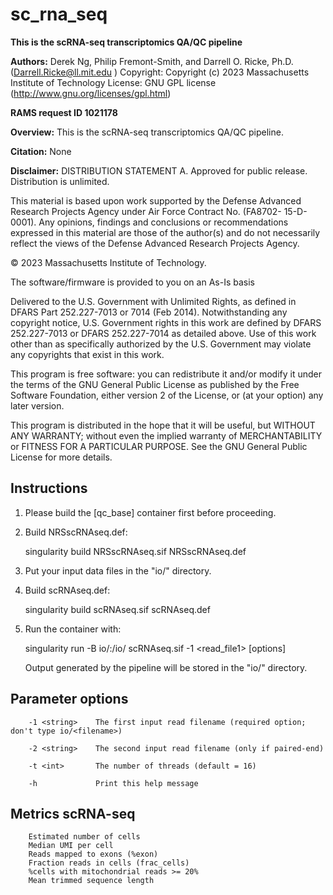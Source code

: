# sc_rna_seq

**This is the scRNA-seq transcriptomics QA/QC pipeline**

**Authors:** Derek Ng, Philip Fremont-Smith, and Darrell O. Ricke, Ph.D.  (Darrell.Ricke@ll.mit.edu )
  Copyright:  Copyright (c) 2023 Massachusetts Institute of Technology 
  License:    GNU GPL license (http://www.gnu.org/licenses/gpl.html)  

**RAMS request ID 1021178**

**Overview:**
This is the scRNA-seq transcriptomics QA/QC pipeline.

**Citation:** None

**Disclaimer:**
DISTRIBUTION STATEMENT A. Approved for public release. Distribution is unlimited.

This material is based upon work supported by the Defense Advanced Research 
Projects Agency under Air Force Contract No. (FA8702- 15-D-0001). Any opinions, 
findings and conclusions or recommendations expressed in this material are 
those of the author(s) and do not necessarily reflect the views of the 
Defense Advanced Research Projects Agency.

© 2023 Massachusetts Institute of Technology.

The software/firmware is provided to you on an As-Is basis

Delivered to the U.S. Government with Unlimited Rights, as defined in DFARS
Part 252.227-7013 or 7014 (Feb 2014). Notwithstanding any copyright notice,
U.S. Government rights in this work are defined by DFARS 252.227-7013 or
DFARS 252.227-7014 as detailed above. Use of this work other than as specifically
authorized by the U.S. Government may violate any copyrights that exist in this work.

This program is free software: you can redistribute it and/or modify
it under the terms of the GNU General Public License as published by
the Free Software Foundation, either version 2 of the License, or
(at your option) any later version.

This program is distributed in the hope that it will be useful,
but WITHOUT ANY WARRANTY; without even the implied warranty of
MERCHANTABILITY or FITNESS FOR A PARTICULAR PURPOSE.  See the
GNU General Public License for more details.


## Instructions

1) Please build the [qc_base] container first before proceeding.

2) Build NRSscRNAseq.def: 

    singularity build NRSscRNAseq.sif NRSscRNAseq.def

3) Put your input data files in the "io/" directory.

4) Build scRNAseq.def: 

    singularity build scRNAseq.sif scRNAseq.def

5) Run the container with:
    
    singularity run -B io/:/io/ scRNAseq.sif -1 <read_file1> [options]
    
   Output generated by the pipeline will be stored in the "io/" directory.

## Parameter options

	    -1 <string>    The first input read filename (required option; don't type io/<filename>)

	    -2 <string>    The second input read filename (only if paired-end)

	    -t <int>       The number of threads (default = 16)

	    -h             Print this help message

## Metrics scRNA-seq
```
    Estimated number of cells
    Median UMI per cell
    Reads mapped to exons (%exon)
    Fraction reads in cells (frac_cells)
    %cells with mitochondrial reads >= 20%
    Mean trimmed sequence length
```

